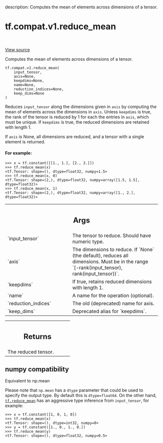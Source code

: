 description: Computes the mean of elements across dimensions of a tensor.

<div itemscope itemtype="http://developers.google.com/ReferenceObject">
<meta itemprop="name" content="tf.compat.v1.reduce_mean" />
<meta itemprop="path" content="Stable" />
</div>

# tf.compat.v1.reduce_mean

<!-- Insert buttons and diff -->

<table class="tfo-notebook-buttons tfo-api nocontent" align="left">

</table>

<a target="_blank" class="external" href="/code/stable/tensorflow/python/ops/math_ops.py">View source</a>



Computes the mean of elements across dimensions of a tensor.


<pre class="devsite-click-to-copy prettyprint lang-py tfo-signature-link">
<code>tf.compat.v1.reduce_mean(
    input_tensor,
    axis=None,
    keepdims=None,
    name=None,
    reduction_indices=None,
    keep_dims=None
)
</code></pre>



<!-- Placeholder for "Used in" -->

Reduces `input_tensor` along the dimensions given in `axis` by computing the
mean of elements across the dimensions in `axis`.
Unless `keepdims` is true, the rank of the tensor is reduced by 1 for each
the entries in `axis`, which must be unique. If `keepdims` is true, the
reduced dimensions are retained with length 1.

If `axis` is None, all dimensions are reduced, and a tensor with a single
element is returned.

#### For example:



```
>>> x = tf.constant([[1., 1.], [2., 2.]])
>>> tf.reduce_mean(x)
<tf.Tensor: shape=(), dtype=float32, numpy=1.5>
>>> tf.reduce_mean(x, 0)
<tf.Tensor: shape=(2,), dtype=float32, numpy=array([1.5, 1.5], dtype=float32)>
>>> tf.reduce_mean(x, 1)
<tf.Tensor: shape=(2,), dtype=float32, numpy=array([1., 2.], dtype=float32)>
```

<!-- Tabular view -->
 <table class="responsive fixed orange">
<colgroup><col width="214px"><col></colgroup>
<tr><th colspan="2"><h2 class="add-link">Args</h2></th></tr>

<tr>
<td>
`input_tensor`<a id="input_tensor"></a>
</td>
<td>
The tensor to reduce. Should have numeric type.
</td>
</tr><tr>
<td>
`axis`<a id="axis"></a>
</td>
<td>
The dimensions to reduce. If `None` (the default), reduces all
dimensions. Must be in the range `[-rank(input_tensor),
rank(input_tensor))`.
</td>
</tr><tr>
<td>
`keepdims`<a id="keepdims"></a>
</td>
<td>
If true, retains reduced dimensions with length 1.
</td>
</tr><tr>
<td>
`name`<a id="name"></a>
</td>
<td>
A name for the operation (optional).
</td>
</tr><tr>
<td>
`reduction_indices`<a id="reduction_indices"></a>
</td>
<td>
The old (deprecated) name for axis.
</td>
</tr><tr>
<td>
`keep_dims`<a id="keep_dims"></a>
</td>
<td>
Deprecated alias for `keepdims`.
</td>
</tr>
</table>



<!-- Tabular view -->
 <table class="responsive fixed orange">
<colgroup><col width="214px"><col></colgroup>
<tr><th colspan="2"><h2 class="add-link">Returns</h2></th></tr>
<tr class="alt">
<td colspan="2">
The reduced tensor.
</td>
</tr>

</table>




 <section><devsite-expandable expanded>
 <h2 class="showalways">numpy compatibility</h2>

Equivalent to np.mean

Please note that `np.mean` has a `dtype` parameter that could be used to
specify the output type. By default this is `dtype=float64`. On the other
hand, <a href="../../../tf/math/reduce_mean.md"><code>tf.reduce_mean</code></a> has an aggressive type inference from `input_tensor`,
for example:

```
>>> x = tf.constant([1, 0, 1, 0])
>>> tf.reduce_mean(x)
<tf.Tensor: shape=(), dtype=int32, numpy=0>
>>> y = tf.constant([1., 0., 1., 0.])
>>> tf.reduce_mean(y)
<tf.Tensor: shape=(), dtype=float32, numpy=0.5>
```


 </devsite-expandable></section>

